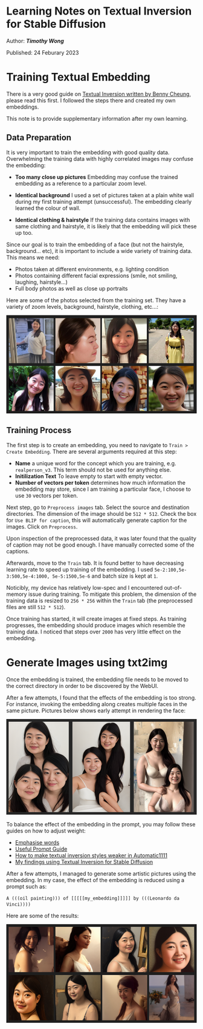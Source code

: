 # Learning Notes on Textual Inversion for Stable Diffusion

Author: ***Timothy Wong***

Published: 24 Feburary 2023

# Training Textual Embedding

There is a very good guide on [Textual Inversion written by Benny Cheung](https://bennycheung.github.io/stable-diffusion-training-for-embeddings), please read this first. I followed the steps there and created my own embeddings. 

This note is to provide supplementary information after my own learning.

## Data Preparation

It is very important to train the embedding with good quality data. Overwhelming the training data with highly correlated images may confuse the embedding: 

- **Too many close up pictures** Embedding may confuse the trained embedding as a reference to a particular zoom level.

- **Identical background** I used a set of pictures taken at a plain white wall during my first training attempt (unsuccessful). The embedding clearly learned the colour of wall.

- **Identical clothing & hairstyle** If the training data contains images with same clothing and hairstyle, it is likely that the embedding will pick these up too.

Since our goal is to train the embedding of a face (but not the hairstyle, background... etc), it is important to include a wide variety of training data. This means we need:

- Photos taken at different environments, e.g. lighting condition
- Photos containing different facial expressions (smile, not smiling, laughing, hairstyle...)
- Full body photos as well as close up portraits

Here are some of the photos selected from the training set. They have a variety of zoom levels, background, hairstyle, clothing, etc...:

![Input images](img/inputs.png "Input images")

## Training Process

The first step is to create an embedding, you need to navigate to `Train > Create Embedding`. There are several arguments required at this step:

- **Name** a unique word for the concept which you are training, e.g. `realperson_v3`. This term should not be used for anything else. 
- **Initilization Text** To leave empty to start with empty vector. 
- **Number of vectors per token** determines how much information the embedding may store, since I am training a particular face, I choose to use `30` vectors per token.

Next step, go to `Preprocess images` tab. Select the source and destination directories. The dimension of the image should be `512 * 512`. Check the box for `Use BLIP for caption`, this will automatically generate caption for the images. Click on `Preprocess`.

Upon inspection of the preprocessed data, it was later found that the quality of caption may not be good enough. I have manually corrected some of the captions.

Afterwards, move to the `Train` tab. It is found better to have decreasing learning rate to speed up training of the embedding. I used `5e-2:100,5e-3:500,5e-4:1000, 5e-5:1500,5e-6` and batch size is kept at `1`. 

Noticibly, my device has relatively low-spec and I encountered out-of-memory issue during training. To mitigate this problem, the dimension of the training data is resized to `256 * 256` within the `Train` tab (the preprocessed files are still `512 * 512`). 

Once training has started, it will create images at fixed steps. As training progresses, the embedding should produce images which resemble the training data. I noticed that steps over `2000` has very little effect on the embedding.



# Generate Images using txt2img

Once the embedding is trained, the embedding file needs to be moved to the correct directory in order to be discovered by the WebUI. 

After a few attempts, I found that the effects of the embedding is too strong. For instance, invoking the embedding along creates multiple faces in the same picture. Pictures below shows early attempt in rendering the face:

![Generated images](img/embedding_effects.png "Generated images")

To balance the effect of the embedding in the prompt, you may follow these guides on how to adjust weight:

- [Emphasise words](https://github.com/AUTOMATIC1111/stable-diffusion-webui/wiki/Features#attentionemphasis)
- [Useful Prompt Guide](https://stable-diffusion-art.com/prompt-guide/)
- [How to make textual inversion styles weaker in Automatic1111](https://www.reddit.com/r/StableDiffusion/comments/10tjux8/how_to_make_textual_inversion_styles_weaker_in/)
- [My findings using Textual Inversion for Stable Diffusion](https://www.reddit.com/r/StableDiffusion/comments/xe40ag/my_findings_using_textual_inversion_for_stable/)

After a few attempts, I managed to generate some artistic pictures using the embedding. In my case, the effect of the embedding is reduced using a prompt such as: 

```
A (((oil painting))) of [[[[[my_embedding]]]]] by (((Leonardo da Vinci))))
``` 

Here are some of the results:

![Generated images](img/outputs.png "Generated images")
